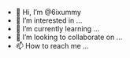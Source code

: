 - 👋 Hi, I’m @6ixummy
- 👀 I’m interested in ...
- 🌱 I’m currently learning ...
- 💞️ I’m looking to collaborate on ...
- 📫 How to reach me ...

<!---
6ixummy/6ixummy is a ✨ special ✨ repository because its `README.md` (this file) appears on your GitHub profile.
You can click the Preview link to take a look at your changes.
--->
